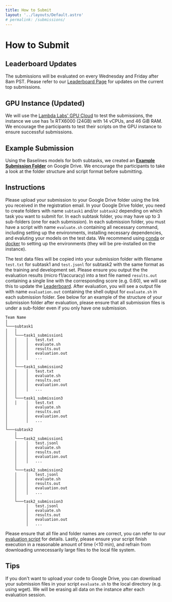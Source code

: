 ```yaml
---
title: How to Submit
layout: '../layouts/Default.astro'
# permalink: /submissions/
---
```


# How to Submit

## Leaderboard Updates
The submissions will be evaluated on every Wednesday and Friday after 8am PST. Please refer to our [Leaderboard Page](https://nl4opt.github.io/leaderboard/) for updates on the current top submissions.


## GPU Instance (Updated)
We will use the [Lambda Labs' GPU Cloud](https://lambdalabs.com/service/gpu-cloud) to test the submissions, the instance we use has 1x RTX6000 (24GB) with 14 vCPUs, and 46 GiB RAM. We encourage the participants to test their scripts on the GPU instance to ensure successful submissions.


## Example Submission
Using the Baselines models for both subtasks, we created an [**Example Submission Folder**](https://drive.google.com/drive/folders/18Rji40KTmKBMmkg_SbuUjsYciIIlrqEW?usp=sharing) on Google Drive. We encourage the participants to take a look at the folder structure and script format before submitting.


## Instructions

Please upload your submission to your Google Drive folder using the link you received in the registration email. In your Google Drive folder, you need to create folders with name `subtask1` and/or `subtask2` depending on which task you want to submit for. In each subtask folder, you may have up to 3 sub-folders (one for each submission). In each submission folder, you must have a script with name `evaluate.sh` containing all necessary command, including setting up the environments, installing necessary dependencies, and evaluting your models on the test data. We recommend using [conda](https://docs.conda.io/en/latest/miniconda.html) or [docker](https://docs.docker.com/get-started/) to setting up the environments (they will be pre-installed on the instance).



The test data files will be copied into your submission folder with filename `test.txt` for subtask1 and `test.jsonl` for subtask2 with the same format as the training and development set. Please ensure you output the the evaluation results (micro f1/accuracy) into a text file named `results.out` containing a single line with the corresponding score (e.g. 0.60), we will use this to update the [Leaderboard](https://nl4opt.github.io/leaderboard/). After evaluation, you will see a output file with name `evaluation.out` containing the shell output for `evaluate.sh` in each submission folder. See below for an example of the structure of your submission folder after evaluation, please ensure that all submission files is under a sub-folder even if you only have one submission.

```
Team Name
│
└───subtask1
│   │
│   └───task1_submission1
│   │    │   test.txt
│   │    │   evaluate.sh
│   │    │   results.out
│   │    │   evaluation.out
│   │    │   ...
│   │
│   └───task1_submission2
│   │    │   test.txt
│   │    │   evaluate.sh
│   │    │   results.out
│   │    │   evaluation.out
│   │    │   ...
│   │
│   └───task1_submission3
│   │    │   test.txt
│        │   evaluate.sh
│        │   results.out
│        │   evaluation.out
│        │   ...
│
└───subtask2
    │
    └───task2_submission1
    │    │   test.jsonl
    │    │   evaluate.sh
    │    │   results.out
    │    │   evaluation.out
    │    │   ...
    │
    └───task2_submission2
    │    │   test.jsonl
    │    │   evaluate.sh
    │    │   results.out
    │    │   evaluation.out
    │    │   ...
    │
    └───task2_submission3
         │   test.jsonl
         │   evaluate.sh
         │   results.out
         │   evaluation.out
         │   ...
```

Please ensure that all file and folder names are correct, you can refer to our [evaluation script](https://github.com/nl4opt/nl4opt-competition/blob/main/evaluate_submission.sh) for details. Lastly, please ensure your script finish execution in a reasonable amount of time (<10 min), and refrain from downloading unnecessarily large files to the local file system.


## Tips
If you don't want to upload your code to Google Drive, you can download your submission files in your script `evaluate.sh` to the local directory (e.g. using wget). We will be erasing all data on the instance after each evaluation session.



